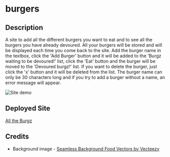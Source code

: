 # burgers

## Description
A site to add all the different burgers you want to eat and to see all the burgers you have already devoured. All your burgers will be stored and will be displayed each time you come back to the site. Add the burger name in the textbox, click the 'Add Burger' button and it will be added to the 'Burgz waiting to be devoured!' list, click the 'Eat' button and the burger will be moved to the 'Devoured burgz!' list. If you want to delete the burger, just click the 'x' button and it will be deleted from the list. The burger name can only be 30 characters long and if you try to add a burger without a name, an error message will appear.

![Site demo](./app/public/assets/img/demo.gif)

## Deployed Site
[All the Burgz](https://alltheburgz.herokuapp.com/)

## Credits
* Background image - [Seamless Background Food Vectors by Vecteezy](https://www.vecteezy.com/free-vector/seamless-background-food)
